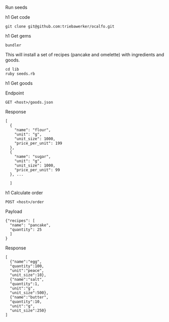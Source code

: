 Run seeds

h1 Get code
```
git clone git@github.com:triebawerker/ocalfo.git
```

h1 Get gems
```
bundler
```


This will install a set of recipes (pancake and omelette) with ingredients and goods.

```
cd lib
ruby seeds.rb
```

h1 Get goods

Endpoint
```
GET <host>/goods.json
```

Response

```
[
  {
    "name": "flour",
    "unit": "g",
    "unit_size": 1000,
    "price_per_unit": 199
  },
  {
    "name": "sugar",
    "unit": "g",
    "unit_size": 1000,
    "price_per_unit": 99
  }, ...

  ]
```

  h1 Calculate order

```
POST <host>/order
```
Payload
```
{"recipes": [
  "name": "pancake",
  "quantity": 25
  ]
}
```
Response
```
[
  {"name":"egg",
  "quantity":100,
  "unit":"peace",
  "unit_size":10},
  {"name":"salt",
  "quantity":1,
  "unit":"g",
  "unit_size":500},
  {"name":"butter",
  "quantity":10,
  "unit":"g",
  "unit_size":250}
]
```
